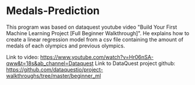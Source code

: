 # Medals-Prediction

This program was based on dataquest youtube video "Build Your First Machine Learning Project [Full Beginner Walkthrough]".
He explains how to create a linear regression model from a csv file containing the amount of medals of each olympics and previous olympics.

Link to video: https://www.youtube.com/watch?v=Hr06nSA-qww&t=18s&ab_channel=Dataquest
Link to DataQuest project github: https://github.com/dataquestio/project-walkthroughs/tree/master/beginner_ml
